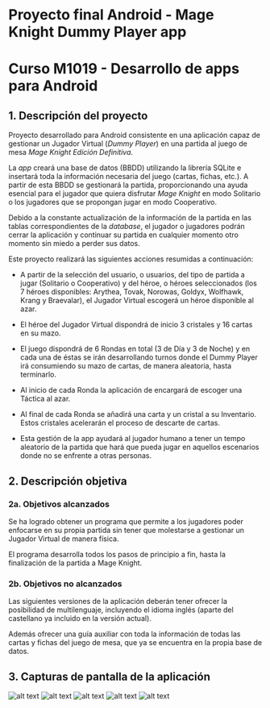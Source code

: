 # Proyecto final Android - Mage Knight Dummy Player app
# Curso M1019 - Desarrollo de apps para Android

## 1.	Descripción del proyecto

Proyecto desarrollado para Android consistente en una aplicación capaz de gestionar un Jugador Virtual (*Dummy Player*) en una partida al juego de mesa *Mage Knight Edición Definitiva*.

La *app* creará una base de datos (BBDD) utilizando la librería SQLite e insertará toda la información necesaria del juego (cartas, fichas, etc.). A partir de esta BBDD se gestionará la partida, proporcionando una ayuda esencial para el jugador que quiera disfrutar *Mage Knight* en modo Solitario o los jugadores que se propongan jugar en modo Cooperativo.

Debido a la constante actualización de la información de la partida en las tablas correspondientes de la *database*, el jugador o jugadores podrán cerrar la aplicación y continuar su partida en cualquier momento otro momento sin miedo a perder sus datos.

Este proyecto realizará las siguientes acciones resumidas a continuación:

-	A partir de la selección del usuario, o usuarios, del tipo de partida a jugar (Solitario o Cooperativo) y del héroe, o héroes seleccionados (los 7 héroes disponibles: Arythea, Tovak, Norowas, Goldyx, Wolfhawk, Krang y Braevalar), el Jugador Virtual escogerá un héroe disponible al azar.

-	El héroe del Jugador Virtual dispondrá de inicio 3 cristales y 16 cartas en su mazo.

-	El juego dispondrá de 6 Rondas en total (3 de Día y 3 de Noche) y en cada una de éstas se irán desarrollando turnos donde el Dummy Player irá consumiendo su mazo de cartas, de manera aleatoria, hasta terminarlo. 

-	Al inicio de cada Ronda la aplicación de encargará de escoger una Táctica al azar.

-	Al final de cada Ronda se añadirá una carta y un cristal a su Inventario. Estos cristales acelerarán el proceso de descarte de cartas.

-	Esta gestión de la app ayudará al jugador humano a tener un tempo aleatorio de la partida que hará que pueda jugar en aquellos escenarios donde no se enfrente a otras personas.


## 2.	Descripción objetiva
### 2a. Objetivos alcanzados

Se ha logrado obtener un programa que permite a los jugadores poder enfocarse en su propia partida sin tener que molestarse a gestionar un Jugador Virtual de manera física.

El programa desarrolla todos los pasos de principio a fin, hasta la finalización de la partida a Mage Knight.

### 2b. Objetivos no alcanzados

Las siguientes versiones de la aplicación deberán tener ofrecer la posibilidad de multilenguaje, incluyendo el idioma inglés (aparte del castellano ya incluido en la versión actual).

Además ofrecer una guía auxiliar con toda la información de todas las cartas y fichas del juego de mesa, que ya se encuentra en la propia base de datos.


## 3.	Capturas de pantalla de la aplicación

![alt text](https://github.com/Alfonfdez/afrmageknight/blob/master/mageknightdummyplayer/src/main/res/drawable/capturamageknightappantallainicial.jpg)
![alt text](https://github.com/Alfonfdez/afrmageknight/blob/master/mageknightdummyplayer/src/main/res/drawable/capturamageknightappseleccionheroe.jpg)
![alt text](https://github.com/Alfonfdez/afrmageknight/blob/master/mageknightdummyplayer/src/main/res/drawable/capturamageknightappjugarpartida.jpg)
![alt text](https://github.com/Alfonfdez/afrmageknight/blob/master/mageknightdummyplayer/src/main/res/drawable/capturamageknightappjugarpartidaextra.jpg)
![alt text](https://github.com/Alfonfdez/afrmageknight/blob/master/mageknightdummyplayer/src/main/res/drawable/capturamageknightappjugarpartidaextras.jpg)

